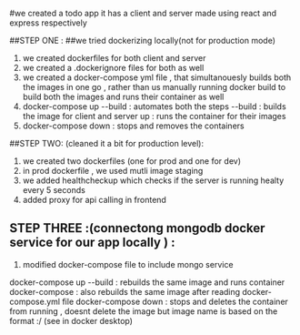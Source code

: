 #we created a todo app
it has a client and server made using react and express respectively 

##STEP ONE : 
##we tried dockerizing locally(not for production mode)

1. we created dockerfiles for both client and server
2. we created a .dockerignore files for both as well 
3. we created a docker-compose yml file , that simultanouesly builds both the images in one go ,
rather than us manually running docker build to build both the images and runs their container as well
4. docker-compose up --build : automates both the steps
  --build : builds the image for client and server
  up : runs the container for their images
5. docker-compose down : stops and removes the containers 

##STEP TWO:  (cleaned it a bit for production level):

1. we created two dockerfiles (one for prod and one for dev)
2. in prod dockerfile , we used mutli image staging 
3. we added healthcheckup which checks if the server is running healty every 5 seconds
4. added proxy for api calling in frontend 

## STEP THREE :(connectong mongodb docker service for our app locally ) :
 1. modified docker-compose file to include mongo service 
 





docker-compose up --build : rebuilds the same image and runs container
docker-compose : also rebuilds the same image after reading docker-compose.yml file 
docker-compose down : stops and deletes the container from running , doesnt delete the image but 
image name is based on the format :<project-name>/<service-name> (see in docker desktop)





